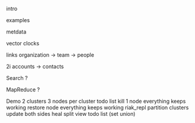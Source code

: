 intro

examples

metdata

vector clocks

links
 organization -> team -> people

2i
 accounts -> contacts

Search
 ?

MapReduce
 ?

Demo
 2 clusters
 3 nodes per cluster
 todo list
 kill 1 node
 everything keeps working
 restore node
 everything keeps working
 riak_repl
 partition clusters
 update both sides
 heal split
 view todo list (set union)
